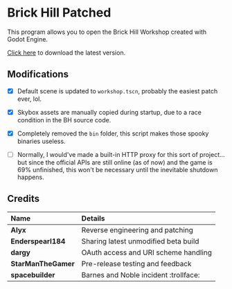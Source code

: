 # Brick Hill Patched

This program allows you to open the Brick Hill Workshop created with Godot Engine.

[Click here](https://github.com/Alyxsqrd/WTBArchiver/releases/latest) to download the latest version.

## Modifications

-   [x] Default scene is updated to `workshop.tscn`, probably the easiest patch ever, lol.

-   [x] Skybox assets are manually copied during startup, due to a race condition in the BH source code.

-   [x] Completely removed the `bin` folder, this script makes those spooky binaries useless.

-   [ ] Normally, I would've made a built-in HTTP proxy for this sort of project... but since the official APIs are still online (as of now) and the game is 69% unfinished, this won't be necessary until the inevitable shutdown happens.

## Credits

| Name                | Details                               |
| :------------------ | :------------------------------------ |
| **Alyx**            | Reverse engineering and patching      |
| **Enderspearl184**  | Sharing latest unmodified beta build  |
| **dargy**           | OAuth access and URI scheme handling  |
| **StarManTheGamer** | Pre-release testing and feedback      |
| **spacebuilder**    | Barnes and Noble incident :trollface: |
